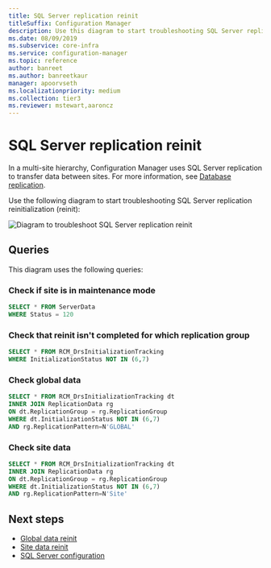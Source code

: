 ```yaml
---
title: SQL Server replication reinit
titleSuffix: Configuration Manager
description: Use this diagram to start troubleshooting SQL Server replication reinitialization between Configuration Manager sites
ms.date: 08/09/2019
ms.subservice: core-infra
ms.service: configuration-manager
ms.topic: reference
author: banreet
ms.author: banreetkaur
manager: apoorvseth
ms.localizationpriority: medium
ms.collection: tier3
ms.reviewer: mstewart,aaroncz 
---
```


# SQL Server replication reinit

In a multi-site hierarchy, Configuration Manager uses SQL Server replication to transfer data between sites. For more information, see [Database replication](../../../plan-design/hierarchy/database-replication.md).

Use the following diagram to start troubleshooting SQL Server replication reinitialization (reinit):

![Diagram to troubleshoot SQL Server replication reinit](media/sql-replication-reinit.svg)

## Queries

This diagram uses the following queries:

### Check if site is in maintenance mode

```sql
SELECT * FROM ServerData
WHERE Status = 120
```

### Check that reinit isn't completed for which replication group

```sql
SELECT * FROM RCM_DrsInitializationTracking
WHERE InitializationStatus NOT IN (6,7)
```

### Check global data

```sql
SELECT * FROM RCM_DrsInitializationTracking dt
INNER JOIN ReplicationData rg
ON dt.ReplicationGroup = rg.ReplicationGroup
WHERE dt.InitializationStatus NOT IN (6,7)
AND rg.ReplicationPattern=N'GLOBAL'
```

### Check site data

```sql
SELECT * FROM RCM_DrsInitializationTracking dt
INNER JOIN ReplicationData rg
ON dt.ReplicationGroup = rg.ReplicationGroup
WHERE dt.InitializationStatus NOT IN (6,7)
AND rg.ReplicationPattern=N'Site'
```

## Next steps

- [Global data reinit](global-data-reinit.md)
- [Site data reinit](site-data-reinit.md)
- [SQL Server configuration](sql-configuration.md)
